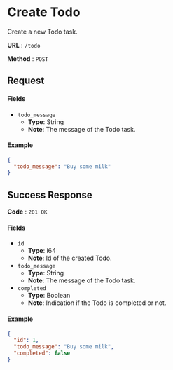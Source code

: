# Create Todo

Create a new Todo task.

**URL** : `/todo`

**Method** : `POST`

## Request
#### Fields
* `todo_message`
    * **Type**: String
    * **Note**: The message of the Todo task.
    
#### Example
```json
{
  "todo_message": "Buy some milk"
}
```

## Success Response

**Code** : `201 OK`

#### Fields
* `id`
    * **Type**: i64
    * **Note**: Id of the created Todo.
* `todo_message`
    * **Type**: String
    * **Note**: The message of the Todo task.
* `completed`
    * **Type**: Boolean
    * **Note**: Indication if the Todo is completed or not.

#### Example


```json
{
  "id": 1,
  "todo_message": "Buy some milk",
  "completed": false
}
```

